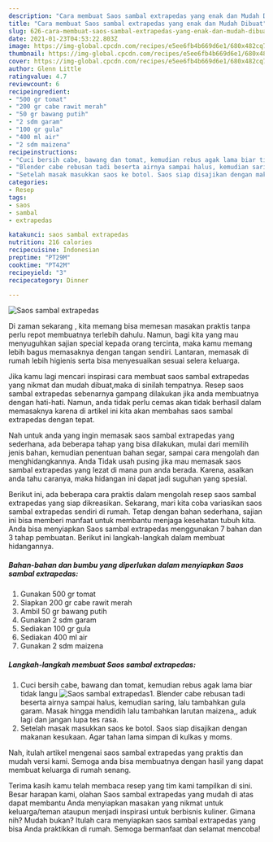 ```yaml
---
description: "Cara membuat Saos sambal extrapedas yang enak dan Mudah Dibuat"
title: "Cara membuat Saos sambal extrapedas yang enak dan Mudah Dibuat"
slug: 626-cara-membuat-saos-sambal-extrapedas-yang-enak-dan-mudah-dibuat
date: 2021-01-23T04:53:22.803Z
image: https://img-global.cpcdn.com/recipes/e5ee6fb4b669d6e1/680x482cq70/saos-sambal-extrapedas-foto-resep-utama.jpg
thumbnail: https://img-global.cpcdn.com/recipes/e5ee6fb4b669d6e1/680x482cq70/saos-sambal-extrapedas-foto-resep-utama.jpg
cover: https://img-global.cpcdn.com/recipes/e5ee6fb4b669d6e1/680x482cq70/saos-sambal-extrapedas-foto-resep-utama.jpg
author: Glenn Little
ratingvalue: 4.7
reviewcount: 6
recipeingredient:
- "500 gr tomat"
- "200 gr cabe rawit merah"
- "50 gr bawang putih"
- "2 sdm garam"
- "100 gr gula"
- "400 ml air"
- "2 sdm maizena"
recipeinstructions:
- "Cuci bersih cabe, bawang dan tomat, kemudian rebus agak lama biar tidak langu"
- "Blender cabe rebusan tadi beserta airnya sampai halus, kemudian saring, lalu tambahkan gula garam. Masak hingga mendidih lalu tambahkan larutan maizena,, aduk lagi dan jangan lupa tes rasa."
- "Setelah masak masukkan saos ke botol. Saos siap disajikan dengan makanan kesukaan. Agar tahan lama simpan di kulkas y moms."
categories:
- Resep
tags:
- saos
- sambal
- extrapedas

katakunci: saos sambal extrapedas 
nutrition: 216 calories
recipecuisine: Indonesian
preptime: "PT29M"
cooktime: "PT42M"
recipeyield: "3"
recipecategory: Dinner

---
```



![Saos sambal extrapedas](https://img-global.cpcdn.com/recipes/e5ee6fb4b669d6e1/680x482cq70/saos-sambal-extrapedas-foto-resep-utama.jpg)

Di zaman  sekarang , kita memang bisa memesan masakan praktis tanpa perlu repot membuatnya terlebih dahulu. Namun, bagi kita yang mau menyuguhkan sajian special kepada orang tercinta, maka kamu memang lebih bagus memasaknya dengan tangan sendiri. Lantaran, memasak di rumah lebih higienis serta bisa menyesuaikan sesuai selera keluarga.

Jika kamu lagi mencari inspirasi cara membuat saos sambal extrapedas yang nikmat dan mudah dibuat,maka di sinilah tempatnya. Resep saos sambal extrapedas  sebenarnya gampang dilakukan jika anda membuatnya dengan hati-hati. Namun, anda tidak perlu cemas akan tidak berhasil dalam memasaknya 
karena di artikel ini kita akan membahas saos sambal extrapedas dengan tepat.  



Nah untuk anda yang ingin memasak saos sambal extrapedas yang sederhana, ada beberapa tahap yang bisa dilakukan, mulai dari memilih jenis bahan, kemudian penentuan bahan segar, sampai cara mengolah dan menghidangkannya. Anda Tidak usah pusing jika mau memasak saos sambal extrapedas yang lezat di mana pun anda berada. Karena, asalkan anda  tahu caranya, maka hidangan ini dapat jadi suguhan yang spesial.

Berikut ini, ada beberapa cara praktis  dalam mengolah resep saos sambal extrapedas yang siap dikreasikan. Sekarang, mari kita coba variasikan saos sambal extrapedas sendiri di rumah. Tetap dengan bahan sederhana, sajian ini bisa memberi manfaat untuk membantu menjaga kesehatan tubuh kita. Anda bisa menyiapkan Saos sambal extrapedas menggunakan 7 bahan dan 3 tahap pembuatan. Berikut ini langkah-langkah dalam membuat hidangannya.

<!--inarticleads1-->

##### Bahan-bahan dan bumbu yang diperlukan dalam menyiapkan Saos sambal extrapedas:

1. Gunakan 500 gr tomat
1. Siapkan 200 gr cabe rawit merah
1. Ambil 50 gr bawang putih
1. Gunakan 2 sdm garam
1. Sediakan 100 gr gula
1. Sediakan 400 ml air
1. Gunakan 2 sdm maizena




<!--inarticleads2-->

##### Langkah-langkah membuat Saos sambal extrapedas:

1. Cuci bersih cabe, bawang dan tomat, kemudian rebus agak lama biar tidak langu
<img src="https://img-global.cpcdn.com/steps/54e2848bdd26a65a/160x128cq70/saos-sambal-extrapedas-langkah-memasak-1-foto.jpg" alt="Saos sambal extrapedas">1. Blender cabe rebusan tadi beserta airnya sampai halus, kemudian saring, lalu tambahkan gula garam. Masak hingga mendidih lalu tambahkan larutan maizena,, aduk lagi dan jangan lupa tes rasa.
1. Setelah masak masukkan saos ke botol. Saos siap disajikan dengan makanan kesukaan. Agar tahan lama simpan di kulkas y moms.




Nah, itulah artikel mengenai  saos sambal extrapedas  yang praktis dan mudah versi kami. Semoga anda bisa membuatnya dengan hasil yang dapat membuat keluarga di rumah senang. 

Terima kasih kamu telah membaca resep yang tim kami tampilkan di sini. Besar harapan kami, olahan  Saos sambal extrapedas yang mudah di atas dapat membantu Anda menyiapkan masakan yang nikmat untuk keluarga/teman ataupun menjadi inspirasi untuk berbisnis kuliner. Gimana nih? Mudah bukan? Itulah cara menyiapkan saos sambal extrapedas yang bisa Anda praktikkan di rumah. Semoga bermanfaat dan selamat mencoba!

